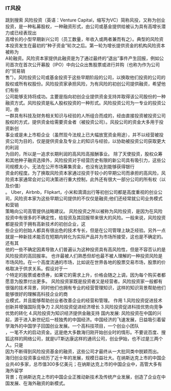### IT风投  
跳到搜索
风险投资（英语：Venture Capital，缩写为VC）简称风投，又称为创业投资，是一种私募股权，一种融资形式，由公司或基金提供给被认为具有高增长潜力或已经表现出  
高增长的小型早期新兴公司（员工数量，年收入或两者兼而有之）。典型的风险资本投资发生在最初的“种子资金”轮次之后。第一轮为增长提供资金的机构风险资本被称为  
A轮融资。风险资本家提供此融资是为了通过最终的“退出”事件产生回报，例如公司首次在首次公开募股（IPO）中向公众出售股票或进行并购（也称为作为公司的“贸易销  
售”）。风险投资公司或基金投资于这些早期阶段的公司，以换取他们投资的公司的股权或所有权股份。风险投资家承担风险，为有风险的初创公司提供融资，希望他们有些  
公司能够支持将成功。主要是指向初创企业提供资金支持并取得该公司股份的一种融资方式。风险投资是私人股权投资的一种形式。风险投资公司为一专业的投资公司，由  
一群具有科技及财务相关知识与经验的人所组合而成的，经由直接投资被投资公司股权的方式，提供资金给需要资金者（被投资公司）。风投公司的资金大多用于投资新创  
事业或是未上市柜企业（虽然现今法规上已大幅放宽资金用途），并不以经营被投资公司为目的，仅是提供资金及专业上的知识与经验，以协助被投资公司获取更大的利润  
为目的，所以是一追求长期利润的高风险高报酬事业。 
除了天使投资，股权众筹和其他种子融资选择外，风险投资对于经营历史有限的新公司具有吸引力，这些公司规模太小，无法在公开市场筹集资金，也没有达到能够获得银行  
资金的程度。为了换取风险资本家通过投资于较小的早期公司而承担的高风险，风险资本家通常会对公司决策进行重大控制，此外还有很大一部分公司的所有权（以及价值）  
。 Uber，Airbnb，Flipkart，小米和滴滴出行等初创公司都是高度重视的创业公司，风险资本家为这些早期公司提供的不仅仅是融资;他们还经常就公司业务模式和营销  
策略向公司高管提供战略建议。
风险投资之所以被称为风险投资，是因为在风险投资中有很多的不确定性，给投资及其回报带来很大的风险。一般来说，风险投资都是投资于拥有高新技术的初创企业，这  
些企业的创始人都具有很出色的技术专长，但是在公司管理上缺乏经验。另外一点就是一种新技术能否在短期内转化为实际产品并为市场所接受，这也是不确定的。还有其  
他的一些不确定因素导致人们普遍认为这种投资具有高风险性，但是不容否认的是风险投资的高回报率。
也许最被人们熟悉但却也最不被人理解的一种投资风险是市场风险。在一个高度流通的市场，比如说在世界各地的股票交易市场，股票的价格取决于供求关系。假设对于一  
个特定的股票或者债券，如果它的需求上升，价格会随之上调，因为每个购买者都愿意为股票付出更多。
风险投资家既是投资者又是经营者。风险投资家一般都有很强的技术背景，同时他们也拥有专业的经营管理知识，这样的知识背景帮助他们能够很好的理解高科技企业的商  
业模式，并且能够帮助创业者改善企业的经营和管理。
作用
1.风险投资促进技术创新并增强国际竞争力
2.风险投资促进经济增长
3.风险投资促进科技优势向竞争优势的转化
4.风险投资为知识经济提供金融支持
国内发展:
风险投资在中国的兴起，源于进入新世纪后一枝独秀的中国经济。中国经济的飞速发展，日益吸引着留学海外的中国学子回国创业发展。一个高科技项目，一个创业小团队  
，一笔不大的启动资金。这是绝大多数海归刚开始创业时的情形。不要说百度、搜狐这样的网络公司，就是UT斯达康这样的通讯公司，创业伊始，也不过是三两个人。只是  
因为不断得到风险投资基金的融资，这些公司才最终从一大批同类中脱颖而出。
海归创业投资事业经历了近十年的发展，规模日益壮大。在纳斯达克上市的中国企业共40多家，总市值300多亿美元；在纳斯达克上市的中国企业中，高管大多有海外留学  
背景；在纳斯达克上市的中国企业正推动新技术及传统产业发展，创造了企业在中国发展、在海外融资的新模式。
